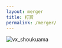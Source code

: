 ```yaml
---
layout: merger
title: 打赏
permalink: /merger/
---
```


![vx_shoukuama](https://cdn.jsdelivr.net/gh/joelovealonge/noteimgs/vx_shoukuama.png)